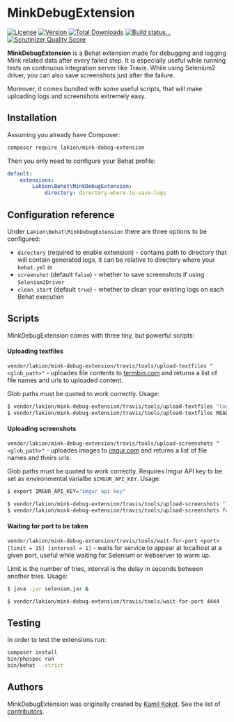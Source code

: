 MinkDebugExtension
==================

[![License](https://img.shields.io/packagist/l/lakion/mink-debug-extension.svg)](https://packagist.org/packages/lakion/mink-debug-extension)
[![Version](https://img.shields.io/packagist/v/lakion/mink-debug-extension.svg)](https://packagist.org/packages/lakion/mink-debug-extension)
[![Total Downloads](https://img.shields.io/packagist/dt/lakion/mink-debug-extension.svg)](https://packagist.org/packages/lakion/mink-debug-extension)
[![Build status...](https://img.shields.io/travis/Lakion/MinkDebugExtension/master.svg)](http://travis-ci.org/Lakion/MinkDebugExtension)
[![Scrutinizer Quality Score](https://img.shields.io/scrutinizer/g/Lakion/MinkDebugExtension.svg)](https://scrutinizer-ci.com/g/Lakion/MinkDebugExtension/)

**MinkDebugExtension** is a Behat extension made for debugging and logging Mink related data after every failed step. 
It is especially useful while running tests on continuous integration server like Travis.
While using Selenium2 driver, you can also save screenshots just after the failure.

Moreover, it comes bundled with some useful scripts, that will make uploading logs and screenshots extremely easy.

Installation
------------

Assuming you already have Composer:

```bash
composer require lakion/mink-debug-extension
```

Then you only need to configure your Behat profile:

```yml
default:
    extensions:
        Lakion\Behat\MinkDebugExtension:
            directory: directory-where-to-save-logs
```

Configuration reference
-----------------------

Under `Lakion\Behat\MinkDebugExtension` there are three options to be configured:

  - `directory` (required to enable extension) - contains path to directory that will contain generated logs, it can be relative to directory where your `behat.yml` is
  - `screenshot` (default `false`) - whether to save screenshots if using `Selenium2Driver`
  - `clean_start` (default `true`) - whether to clean your existing logs on each Behat execution
  
Scripts
-------

MinkDebugExtension comes with three tiny, but powerful scripts:

#### Uploading textfiles

`vendor/lakion/mink-debug-extension/travis/tools/upload-textfiles "<glob_path>"` - uploades file contents to [termbin.com](http://termbin.com) and returns a list of file names and urls to uploaded content. 

Glob paths must be quoted to work correctly. Usage:
  
```bash
$ vendor/lakion/mink-debug-extension/travis/tools/upload-textfiles "logs/*.log"
$ vendor/lakion/mink-debug-extension/travis/tools/upload-textfiles README.md
```

#### Uploading screenshots
  
`vendor/lakion/mink-debug-extension/travis/tools/upload-screenshots "<glob_path>"` - uploades images to [imgur.com](http://imgur.com) and returns a list of file names and theirs urls. 

Glob paths must be quoted to work correctly. Requires Imgur API key to be set as environmental varialbe `$IMGUR_API_KEY`. Usage:

```bash
$ export IMGUR_API_KEY="imgur api key"

$ vendor/lakion/mink-debug-extension/travis/tools/upload-screenshots "logs/*.png"
$ vendor/lakion/mink-debug-extension/travis/tools/upload-screenshots favicon.ico
```

#### Waiting for port to be taken

`vendor/lakion/mink-debug-extension/travis/tools/wait-for-port <port> [limit = 15] [interval = 1]` - waits for service to appear at localhost at a given port, useful while waiting for Selenium or webserver to warm up.

Limit is the number of tries, interval is the delay in seconds between another tries. Usage:

```bash
$ java -jar selenium.jar &

$ vendor/lakion/mink-debug-extension/travis/tools/wait-for-port 4444
```
  
Testing
-------

In order to test the extensions run:

```bash
composer install
bin/phpspec run
bin/behat --strict
```

Authors
-------

MinkDebugExtension was originally created by [Kamil Kokot](http://kamil.kokot.me).
See the list of [contributors](https://github.com/Lakion/MinkDebugExtension/contributors).
